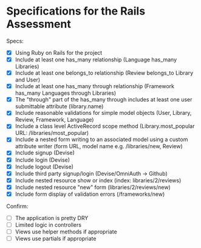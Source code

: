 # Specifications for the Rails Assessment

Specs:
- [x] Using Ruby on Rails for the project
- [x] Include at least one has_many relationship (Language has_many Libraries) 
- [x] Include at least one belongs_to relationship (Review belongs_to Library and User)
- [x] Include at least one has_many through relationship (Framework has_many Languages through Libraries)
- [x] The "through" part of the has_many through includes at least one user submittable attribute (library.name)
- [x] Include reasonable validations for simple model objects (User, Library, Review, Framework, Language)
- [x] Include a class level ActiveRecord scope method (Library.most_popular URL: /libraries/most_popular)
- [x] Include a nested form writing to an associated model using a custom attribute writer (form URL, model name e.g. /libraries/new, Review)
- [x] Include signup (Devise)
- [x] Include login (Devise)
- [x] Include logout (Devise)
- [x] Include third party signup/login (Devise/OmniAuth -> Github)
- [x] Include nested resource show or index (index: libraries/2/reviews)
- [x] Include nested resource "new" form (libraries/2/reviews/new)
- [x] Include form display of validation errors (/frameworks/new)

Confirm:
- [ ] The application is pretty DRY
- [ ] Limited logic in controllers
- [ ] Views use helper methods if appropriate
- [ ] Views use partials if appropriate
